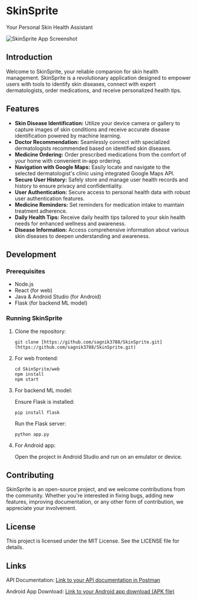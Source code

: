 <!DOCTYPE html>
<html lang="en">
<head>
    <meta charset="UTF-8">
    <meta name="viewport" content="width=device-width, initial-scale=1.0">
    <title>SkinSprite - Your Personal Skin Health Assistant</title>
</head>
<body>

<h1>SkinSprite</h1>
<p>Your Personal Skin Health Assistant</p>

<img src="./public/image/SkinSprite_app_screenshot.png" alt="SkinSprite App Screenshot">

<h2>Introduction</h2>
<p>Welcome to SkinSprite, your reliable companion for skin health management. SkinSprite is a revolutionary application designed to empower users with tools to identify skin diseases, connect with expert dermatologists, order medications, and receive personalized health tips.</p>

<h2>Features</h2>
<ul>
    <li><strong>Skin Disease Identification:</strong> Utilize your device camera or gallery to capture images of skin conditions and receive accurate disease identification powered by machine learning.</li>
    <li><strong>Doctor Recommendation:</strong> Seamlessly connect with specialized dermatologists recommended based on identified skin diseases.</li>
    <li><strong>Medicine Ordering:</strong> Order prescribed medications from the comfort of your home with convenient in-app ordering.</li>
    <li><strong>Navigation with Google Maps:</strong> Easily locate and navigate to the selected dermatologist's clinic using integrated Google Maps API.</li>
    <li><strong>Secure User History:</strong> Safely store and manage user health records and history to ensure privacy and confidentiality.</li>
    <li><strong>User Authentication:</strong> Secure access to personal health data with robust user authentication features.</li>
    <li><strong>Medicine Reminders:</strong> Set reminders for medication intake to maintain treatment adherence.</li>
    <li><strong>Daily Health Tips:</strong> Receive daily health tips tailored to your skin health needs for enhanced wellness and awareness.</li>
    <li><strong>Disease Information:</strong> Access comprehensive information about various skin diseases to deepen understanding and awareness.</li>
</ul>

<h2>Development</h2>
<h3>Prerequisites</h3>
<ul>
    <li>Node.js</li>
    <li>React (for web)</li>
    <li>Java & Android Studio (for Android)</li>
    <li>Flask (for backend ML model)</li>
</ul>

<h3>Running SkinSprite</h3>
<ol>
    <li>Clone the repository:</li>
    <pre><code>git clone [https://github.com/sagnik3788/SkinSprite.git](https://github.com/sagnik3788/SkinSprite.git)</code></pre>
    <li>For web frontend:</li>
    <pre><code>cd SkinSprite/web
npm install
npm start</code></pre>
    <li>For backend ML model:</li>
    <p>Ensure Flask is installed:</p>
    <pre><code>pip install flask</code></pre>
    <p>Run the Flask server:</p>
    <pre><code>python app.py</code></pre>
    <li>For Android app:</li>
    <p>Open the project in Android Studio and run on an emulator or device.</p>
</ol>

<h2>Contributing</h2>
<p>SkinSprite is an open-source project, and we welcome contributions from the community. Whether you're interested in fixing bugs, adding new features, improving documentation, or any other form of contribution, we appreciate your involvement.</p>

<h2>License</h2>
<p>This project is licensed under the MIT License. See the LICENSE file for details.</p>

<h2>Links</h2>
<p>API Documentation: <a href="https://documenter.getpostman.com/view/26302198/2sA35Mwxrj">Link to your API documentation in Postman</a></p>
<p>Android App Download: <a href="your_android_app_download_link">Link to your Android app download (APK file)</a></p>

</body>
</html>
